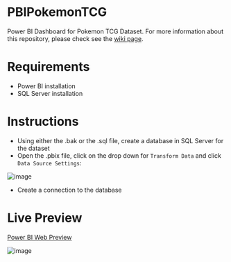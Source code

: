 # PBIPokemonTCG

Power BI Dashboard for Pokemon TCG Dataset. For more information about this repository, please check see the [wiki page](https://wiki.kinobasho.com/).

# Requirements

- Power BI installation
- SQL Server installation

# Instructions
- Using either the .bak or the .sql file, create a database in SQL Server for the dataset
- Open the .pbix file, click on the drop down for `Transform Data` and click `Data Source Settings`:

![image](https://github.com/akoba101/PBIPokemonTCG/assets/131304176/a0ce044f-d7d5-420f-8589-208a9ab89b32)

- Create a connection to the database

# Live Preview

[Power BI Web Preview](https://app.powerbi.com/view?r=eyJrIjoiZjhhYWZjNTEtODBjMS00MGYzLWIyMTktNDU0YjUwYTllOTMyIiwidCI6Ijc5MDg2M2E4LWE1MDAtNDZhMS04ZDA1LWQ0YzEzNzA0OTZjMiJ9&pageName=ReportSection)

![image](https://github.com/akoba101/PBIPokemonTCG/assets/131304176/e01d0796-1e54-44a9-a444-79320ba5acfd)
